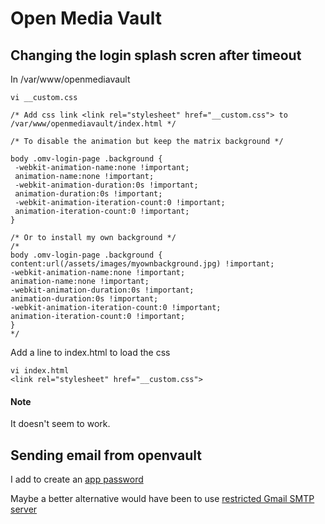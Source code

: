 # Open Media Vault

## Changing the login splash scren after timeout
In /var/www/openmediavault
```
vi __custom.css

/* Add css link <link rel="stylesheet" href="__custom.css"> to /var/www/openmediavault/index.html */

/* To disable the animation but keep the matrix background */

body .omv-login-page .background {
 -webkit-animation-name:none !important;
 animation-name:none !important;
 -webkit-animation-duration:0s !important;
 animation-duration:0s !important;
 -webkit-animation-iteration-count:0 !important;
 animation-iteration-count:0 !important;
}

/* Or to install my own background */
/*
body .omv-login-page .background {
content:url(/assets/images/myownbackground.jpg) !important;
-webkit-animation-name:none !important;
animation-name:none !important;
-webkit-animation-duration:0s !important;
animation-duration:0s !important;
-webkit-animation-iteration-count:0 !important;
animation-iteration-count:0 !important;
}
*/
```

Add a line to index.html to load the css
```
vi index.html
<link rel="stylesheet" href="__custom.css">
```

#### Note
It doesn't seem to work.

## Sending email from openvault
I add to create an [app password](https://support.google.com/mail/answer/185833?hl=en-GB&sjid=3623814072379207560-EU)

Maybe a better alternative would have been to use [restricted Gmail SMTP server](https://support.google.com/a/answer/176600?hl=en&sjid=3623814072379207560-EU)

